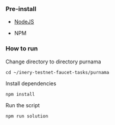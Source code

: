 ### Pre-install

- [NodeJS](https://nodejs.org/en/)

- NPM



### How to run

Change directory to directory purnama

```shell
cd ~/inery-testnet-faucet-tasks/purnama
```


Install dependencies

```shell
npm install
```



Run the script

```
npm run solution
```
